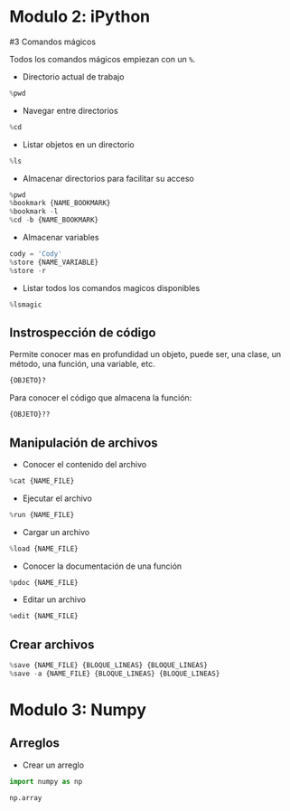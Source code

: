 
# Modulo 2: iPython
#3 Comandos mágicos

Todos los comandos mágicos empiezan con un `%`.

- Directorio actual de trabajo
```py
%pwd
```
- Navegar entre directorios
```py
%cd
```
- Listar objetos en un directorio
```py
%ls
```
- Almacenar directorios para facilitar su acceso
```py
%pwd
%bookmark {NAME_BOOKMARK}
%bookmark -l
%cd -b {NAME_BOOKMARK}
```
- Almacenar variables
```py
cody = 'Cody'
%store {NAME_VARIABLE}
%store -r
```
- Listar todos los comandos magicos disponibles
```py
%lsmagic
```

## Instrospección de código
Permite conocer mas en profundidad un objeto, puede ser, una clase, un método, una función, una variable, etc. 
```py
{OBJETO}?
```
Para conocer el código que almacena la función:
```py
{OBJETO}??
```

## Manipulación de archivos
- Conocer el contenido del archivo
```py
%cat {NAME_FILE}
```
- Ejecutar el archivo
```py
%run {NAME_FILE}
```
- Cargar un archivo
```py
%load {NAME_FILE}
```
- Conocer la documentación de una función
```py
%pdoc {NAME_FILE}
```
- Editar un archivo
```py
%edit {NAME_FILE}
```

## Crear archivos
```py
%save {NAME_FILE} {BLOQUE_LINEAS} {BLOQUE_LINEAS}
%save -a {NAME_FILE} {BLOQUE_LINEAS} {BLOQUE_LINEAS}
```

# Modulo 3: Numpy

## Arreglos
- Crear un arreglo
```py
import numpy as np

np.array
```